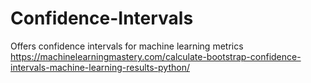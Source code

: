 # Confidence-Intervals
Offers confidence intervals for machine learning metrics  
https://machinelearningmastery.com/calculate-bootstrap-confidence-intervals-machine-learning-results-python/  
